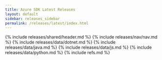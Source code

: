 ```yaml
---
title: Azure SDK Latest Releases
layout: default
sidebar: releases_sidebar
permalink: /releases/latest/index.html
---
```

{% include releases/shared/header.md %}
{% include releases/nav/nav.md %}
{% include releases/data/dotnet.md %}
{% include releases/data/java.md %}
{% include releases/data/js.md %}
{% include releases/data/python.md %}
{% include refs.md %}